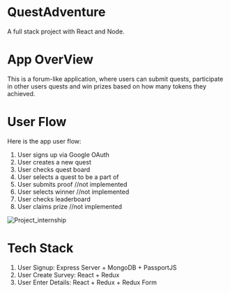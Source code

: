 # QuestAdventure
A full stack project with React and Node.
# App OverView
This is a forum-like application, where users can submit quests, participate in other users quests and win prizes based on how many tokens they achieved.
# User Flow
Here is the app user flow:

1. User signs up via Google OAuth
2. User creates a new quest
3. User checks quest board
4. User selects a quest to be a part of
5. User submits proof //not implemented
6. User selects winner //not implemented
7. User checks leaderboard
8. User claims prize //not implemented

![Project_internship](https://user-images.githubusercontent.com/91589966/231379048-d2ad0ad0-5d52-49f3-9ffd-72db7b32ad9a.jpg)



# Tech Stack

1. User Signup: Express Server + MongoDB + PassportJS
2. User Create Survey: React + Redux
3. User Enter Details: React + Redux + Redux Form
